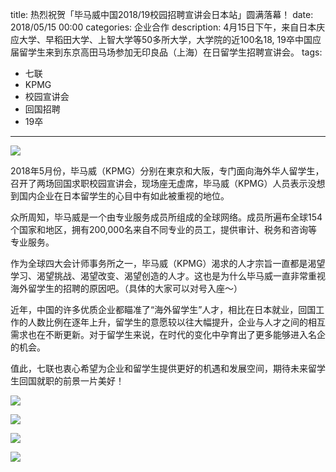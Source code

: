title: 热烈祝贺「毕马威中国2018/19校园招聘宣讲会日本站」圆满落幕！
date: 2018/05/15 00:00
categories: 企业合作
description: 4月15日下午，来自日本庆应大学、早稻田大学、上智大学等50多所大学，大学院的近100名18, 19卒中国应届留学生来到东京高田马场参加无印良品（上海）在日留学生招聘宣讲会。
tags:
- 七联
- KPMG
- 校园宣讲会
- 回国招聘
- 19卒

---

![](http://wx3.sinaimg.cn/mw690/a9a40e85gy1frti5lbi0wj20zk0m8tgc.jpg)

2018年5月份，毕马威（KPMG）分别在東京和大阪，专门面向海外华人留学生，召开了两场回国求职校园宣讲会，现场座无虚席，毕马威（KPMG）人员表示没想到国内企业在日本留学生的心目中有如此被重视的地位。

众所周知，毕马威是一个由专业服务成员所组成的全球网络。成员所遍布全球154个国家和地区，拥有200,000名来自不同专业的员工，提供审计、税务和咨询等专业服务。

作为全球四大会计师事务所之一，毕马威（KPMG）渴求的人才宗旨一直都是渴望学习、渴望挑战、渴望改变、渴望创造的人才。这也是为什么毕马威一直非常重视海外留学生的招聘的原因吧。（具体的大家可以对号入座～）

近年，中国的许多优质企业都瞄准了“海外留学生”人才，相比在日本就业，回国工作的人数比例在逐年上升，留学生的意愿较以往大幅提升，企业与人才之间的相互需求也在不断更新。对于留学生来说，在时代的变化中孕育出了更多能够进入名企的机会。

值此，七联也衷心希望为企业和留学生提供更好的机遇和发展空间，期待未来留学生回国就职的前景一片美好！

![](http://wx2.sinaimg.cn/mw690/a9a40e85gy1frti5gzcgcj20zk0m8n6x.jpg)

![](http://wx3.sinaimg.cn/mw690/a9a40e85gy1frti5erdzzj20zk0m812v.jpg)

![](http://wx4.sinaimg.cn/mw690/a9a40e85gy1frti5jv5tdj20zk0m812k.jpg)

![](http://wx4.sinaimg.cn/mw690/a9a40e85gy1frti5ifo9hj20zk0m8125.jpg)
